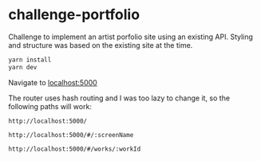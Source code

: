 # challenge-portfolio

Challenge to implement an artist porfolio site using an existing API. Styling and structure was based on the existing site at the time.

```bash
yarn install
yarn dev
```

Navigate to [localhost:5000](http://localhost:5000)

The router uses hash routing and I was too lazy to change it, so the following paths will work:

`http://localhost:5000/`

`http://localhost:5000/#/:screenName`

`http://localhost:5000/#/works/:workId`
